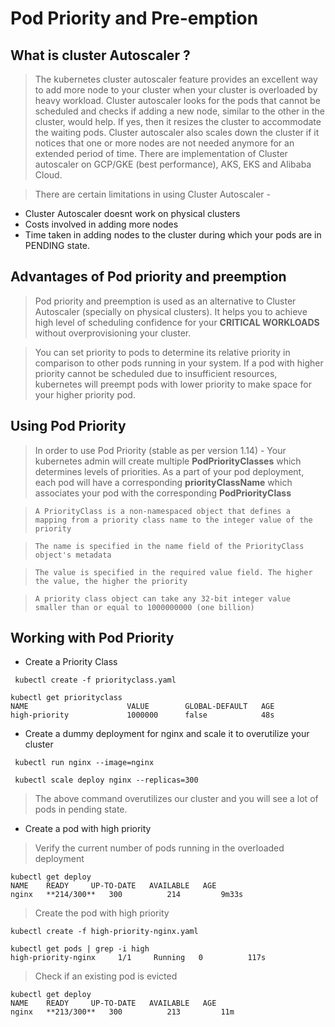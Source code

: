 # Pod Priority and Pre-emption 

##  What is cluster Autoscaler ? 

> The kubernetes cluster autoscaler feature provides an excellent way to add more node to your cluster when your cluster is overloaded by heavy workload. Cluster autoscaler looks for the pods that cannot be scheduled and checks if adding a new node, similar to the other in the cluster, would help. If yes, then it resizes the cluster to accommodate the waiting pods. Cluster autoscaler also scales down the cluster if it notices that one or more nodes are not needed anymore for an extended period of time. There are implementation of Cluster autoscaler on GCP/GKE (best performance), AKS, EKS and Alibaba Cloud. 

> There are certain limitations in using Cluster Autoscaler - 

* Cluster Autoscaler doesnt work on physical clusters 
* Costs involved in adding more nodes
* Time taken in adding nodes to the cluster during which your pods are in PENDING state. 

##  Advantages of Pod priority and preemption 

> Pod priority and preemption is used as an alternative to Cluster Autoscaler (specially on physical clusters). It helps you to achieve high level of scheduling confidence for your **CRITICAL WORKLOADS** without overprovisioning your cluster.

> You can set priority to pods to determine its relative priority in comparison to other pods running in your system. If a pod with higher priority cannot be scheduled due to insufficient resources, kubernetes will preempt pods with lower priority to make space for your higher priority pod. 

##  Using Pod Priority

> In order to use Pod Priority (stable as per version 1.14) - Your kubernetes admin will create multiple **PodPriorityClasses** which determines levels of priorities. As a part of your pod deployment, each pod will have a corresponding **priorityClassName** which associates your pod with the corresponding **PodPriorityClass** 

> `A PriorityClass is a non-namespaced object that defines a mapping from a priority class name to the integer value of the priority`

>  `The name is specified in the name field of the PriorityClass object's metadata`

> `The value is specified in the required value field. The higher the value, the higher the priority` 

> `A priority class object can take any 32-bit integer value smaller than or equal to 1000000000 (one billion)`

##  Working with Pod Priority 

* Create a Priority Class

` kubectl create -f priorityclass.yaml`

```
kubectl get priorityclass
NAME                      VALUE        GLOBAL-DEFAULT   AGE
high-priority             1000000      false            48s
```

* Create a dummy deployment for nginx and scale it to overutilize your cluster

` kubectl run nginx --image=nginx` 

` kubectl scale deploy nginx --replicas=300`

> The above command overutilizes our cluster and you will see a lot of pods in pending state. 

* Create a pod with high priority 

> Verify the current number of pods running in the overloaded deployment

```
kubectl get deploy
NAME    READY     UP-TO-DATE   AVAILABLE   AGE
nginx   **214/300**   300          214         9m33s
```

> Create the pod with high priority

` kubectl create -f high-priority-nginx.yaml `

```
kubectl get pods | grep -i high
high-priority-nginx     1/1     Running   0          117s
```

> Check if an existing pod is evicted

```
kubectl get deploy
NAME    READY     UP-TO-DATE   AVAILABLE   AGE
nginx   **213/300**   300          213         11m
```











